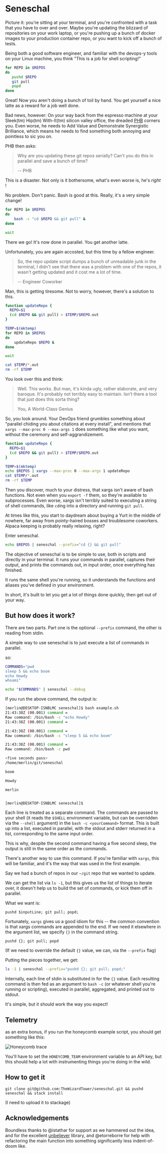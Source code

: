 # Seneschal

Picture it: you're sitting at your terminal, and you're confronted with a task
that you have to over and over. Maybe you're updating the blizzard of
repositories on your work laptop, or you're pushing up a bunch of docker images
to your production container repo, or you want to kick off a bunch of tests.

Being both a good software engineer, and familiar with the devops-y tools on
your Linux machine, you think "This is a job for shell scripting!"

```bash
for REPO in $REPOS
do
   pushd $REPO
   git pull
   popd
done
```

Great! Now you aren't doing a bunch of toil by hand. You get yourself a nice
latte as a reward for a job well done.

Bad news, however: On your way back from the espresso machine at your Sleek(tm)
Hip(tm) With-It(tm) silicon valley office, the dreaded
[PHB](https://en.wikipedia.org/wiki/Pointy-haired_Boss) corners you. Even
worse, he needs to Add Value and Demonstrate Synergistic Brilliance, which
means he needs to find something both annoying and pointless to sic you on.

PHB then asks:

> Why are you updating these git repos serially? Can't you do this in parallel and save a bunch of time?
>
> -- PHB

This is a disaster. Not only is it bothersome, what's even worse is, he's _right_ !

No problem. Don't panic. Bash is good at this. Really, it's a very simple change!


```bash
for REPO in $REPOS
do
    bash -c "cd $REPO && git pull" &
done

wait
```

There we go! It's now done in parallel. You get another latte.

Unfortunately, you are again accosted, but this time by a fellow engineer.

> So, the repo update script dumps a bunch of unreadable junk in the terminal, I didn't see that there was a problem with one of the repos, it wasn't getting updated and it cost me a lot of time.
>
> -- Engineer Coworker

Man, this is getting tiresome. Not to worry, however, there's a solution to this.

```bash
function updateRepo {
  REPO=$1
  (cd $REPO && git pull) > $TEMP/$REPO.out
}

TEMP=$(mktemp)
for REPO in $REPOS
do
    updateRepo $REPO &
done

wait

cat $TEMP/*.out
rm -rf $TEMP
```

You look over this and think:

> Well. This works. But man, it's kinda ugly, rather elaborate, and very
> baroque. It's probably not terribly easy to maintain. Isn't there a tool that
> just does this sorta thing?
>
> You, A World-Class Genius

So, you look around. Your DevOps friend grumbles something about "parallel
chiding you about citations at every install", and mentions that `xargs
--max-proc 0 --max-args 1` does something like what you want, without the
ceremony and self-aggrandizement.

```bash
function updateRepo {
  REPO=$1
  (cd $REPO && git pull) > $TEMP/$REPO.out
}

TEMP=$(mktemp)
echo $REPOS | xargs --max-proc 0 --max-args 1 updateRepo
cat $TEMP/*.out
rm -rf $TEMP
```

Then you discover, much to your distress, that xargs isn't aware of bash
functions. Not even when you `export -f` them, so they're available to
subprocesses. Even worse, xargs isn't terribly suited to executing a string of
shell commands, like `cd`ing into a directory and running `git pull`.

At times like this, you start to daydream about buying a Yurt in the middle of
nowhere, far away from pointy-haired bosses and troublesome coworkers. Alpaca
keeping is probably really relaxing, right?

Enter seneschal.

```bash
echo $REPOS | seneschal --prefix="cd {} && git pull"
```

The objective of seneschal is to be simple to use, both in scripts and directly
in your terminal. It runs your commands in parallel, captures their output, and
prints the commands out, in input order, once everything has finished.

It runs the same shell you're running, so it understands the functions and
aliases you've defined in your environment.

In short, it's built to let you get a lot of things done quickly, then get out
of your way.

## But how does it work?

There are two parts. Part one is the optional `--prefix` command, the other is
reading from stdin.

A simple way to use seneschal is to just execute a list of commands in parallel.

so:

```bash
COMMANDS="pwd
sleep 5 && echo boom
echo Howdy
whoami"

echo "$COMMANDS" | seneschal --debug
```

If you run the above command, the output is:

```bash
[merlin@DESKTOP-ISNBLMC seneschal]$ bash example.sh
21:43:38Z (00.001) command =
Raw command: /bin/bash -c "echo Howdy"
21:43:38Z (00.001) command =

21:43:38Z (00.001) command =
Raw command: /bin/bash -c "sleep 5 && echo boom"

21:43:38Z (00.001) command =
Raw command: /bin/bash -c pwd

<five seconds pass>
/home/merlin/git/seneschal

boom

Howdy

merlin


[merlin@DESKTOP-ISNBLMC seneschal]$
```

Each line is treated as a separate command. The commands are passed to your
shell (it reads the `$SHELL` environment variable, but can be overridden via
the `--shell` argument) in the `bash -c <yourCommand>` format. This is built up
into a list, executed in parallel, with the stdout and stderr returned in a
list, corresponding to the same input order.

This is why, despite the second command having a five second sleep, the output
is still in the same order as the commands.

There's another way to use this command. If you're familiar with `xargs`, this
will be familiar, and it's the way that was used in the first example.

Say we had a bunch of repos in our `~/git` repo that we wanted to update.

We can get the list via `ls -1`, but this gives us the list of things to
iterate over, it doesn't help us to build the set of commands, or kick them off
in parallel.

What we want is:

```
pushd $inputLine; git pull; popd;
```

Fortunately, `xargs` gives us a good idiom for this -- the common convention is
that xargs commands are appended to the end. If we need it elsewhere in the
argument list, we specify `{}` in the command string.

```
pushd {}; git pull; popd
```

(If we need to override the default `{}` value, we can, via the `--prefix`
flag)

Putting the pieces together, we get:

```bash
ls -1 | seneschal --prefix="pushd {}; git pull; popd;"
```

Internally, each line of stdin is substituted in for the `{}` value. Each
resulting command is then fed as an argument to `bash -c` (or whatever shell
you're running or scripting), executed in parallel, aggregated, and printed out
to stdout.

It's simple, but it should work the way you expect!


## Telemetry

as an extra bonus, if you run the honeycomb example script, you should get something like this:

![Honeycomb trace](honeycomb.png)

You'll have to set the `HONEYCOMB_TEAM` environment variable to an API key, but
this should help a lot with instrumenting things you're doing in the wild.

## How to get it

`git clone git@github.com:TheWizardTower/seneschal.git && pushd seneschal && stack install`

(I need to upload it to stackage)

## Acknowledgements

Boundless thanks to @istathar for support as we hammered out the idea, and for
the excellent [unbeliever](https://github.com/aesiniath/unbeliever) library,
and @etorreborre for help with refactoring the main function into something
significantly less indent-of-doom like.

